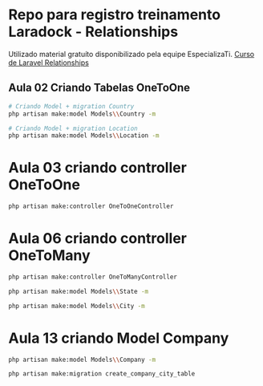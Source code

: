 # Repo para registro treinamento Laradock - Relationships
Utilizado material gratuíto disponibilizado pela equipe EspecializaTi.
[Curso de Laravel Relationships](https://www.youtube.com/playlist?list=PLVSNL1PHDWvSk2zxNTYzGRnPMQTFyrYUi)

## Aula 02 Criando Tabelas OneToOne

```bash
# Criando Model + migration Country
php artisan make:model Models\\Country -m

# Criando Model + migration Location
php artisan make:model Models\\Location -m
```

# Aula 03 criando controller OneToOne

```bash
php artisan make:controller OneToOneController
```


# Aula 06 criando controller OneToMany

```bash
php artisan make:controller OneToManyController

php artisan make:model Models\\State -m

php artisan make:model Models\\City -m
```

# Aula 13 criando Model Company

```bash
php artisan make:model Models\\Company -m

php artisan make:migration create_company_city_table
```
